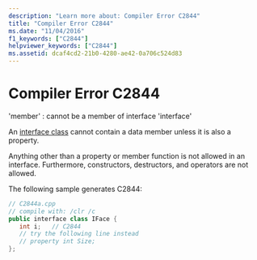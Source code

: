 ```yaml
---
description: "Learn more about: Compiler Error C2844"
title: "Compiler Error C2844"
ms.date: "11/04/2016"
f1_keywords: ["C2844"]
helpviewer_keywords: ["C2844"]
ms.assetid: dcaf4cd2-21b0-4280-ae42-0a706c524d83
---
```

# Compiler Error C2844

'member' : cannot be a member of interface 'interface'

An [interface class](../../extensions/interface-class-cpp-component-extensions.md) cannot contain a data member unless it is also a property.

Anything other than a property or member function is not allowed in an interface. Furthermore, constructors, destructors, and operators are not allowed.

The following sample generates C2844:

```cpp
// C2844a.cpp
// compile with: /clr /c
public interface class IFace {
   int i;   // C2844
   // try the following line instead
   // property int Size;
};
```
